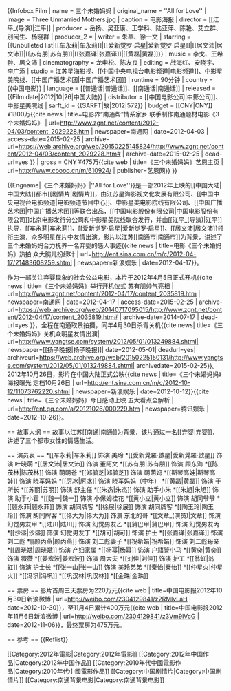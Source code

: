 {{Infobox Film
| name          = 三个未婚妈妈
| original_name = ''All for Love''
| image         = Three Unmarried Mothers.jpg
| caption       = 电影海报
| director      = [[江平_(导演)|江平]]
| producer      = 岳扬、吴亚康、王学科、陆亚萍、陈艳、艾立群、别闽生、杨晓群
| producer_2    = 
| writer        = 朱苹、徐一文
| starring      = {{Unbulleted list|[[车永莉|车永莉]]|[[爱新觉罗·启星|爱新觉罗·启星]]|[[居文沛|居文沛]]|[[苏有朋|苏有朋]]|[[张嘉译|张嘉译]]|[[黄磊|黄磊]]}}
| music         = 李戈、王希翀、居文沛
| cinematography = 龙申松、陈友良
| editing       = 战海红、安晓宇、李广添
| studio        = 江苏星海影视、[[中国中央电视台电影频道|电影频道]]、中影星美院线、[[中国广播艺术团|中国广播艺术团]]
| runtime       = 90分钟
| country       = {{中国电影}}
| language      = [[普通话|普通话]]、[[南通话|南通话]]
| released      = {{Film date|2012|10|26|中国大陆}}
| distributor   = [[中国电影公司|中影公司]]、中影星美院线
| sarft_id      = {{SARFT|故|2012|572}}
| budget        = [[CNY|CNY]] ¥1800万<ref>{{cite news | title=电影界“南通帮”情系家乡 联手制作南通题材电影《3个未婚妈妈》 | url=http://www.zgnt.net/content/2012-04/03/content_2029228.htm | newspaper=南通网 | date=2012-04-03 | access-date=2015-02-25 | archive-url=https://web.archive.org/web/20150225145824/http://www.zgnt.net/content/2012-04/03/content_2029228.htm# | archive-date=2015-02-25 | dead-url=yes }}</ref>
| gross         = CNY ¥475万<ref name=gross>{{cite web | title=《三个未婚妈妈》艺恩主页 | url=http://www.cbooo.cn/m/610924/ | publisher=艺恩网}}</ref>
}}

{{Engname|《三个未婚妈妈》|''All for Love''}}是一部2012年上映的[[中国大陆|中国大陆]]都市[[剧情片|剧情片]]，由江苏星海影视文化发展有限公司、[[中国中央电视台电影频道|电影频道节目中心]]、中影星美电影院线有限公司、[[中国广播艺术团|中国广播艺术团]]等联合出品，[[中国电影股份有限公司|中国电影股份有限公司]]北京电影发行分公司和中影星美院线联合发行，并由[[江平_(导演)|江平]]执导，[[车永莉|车永莉]]、[[爱新觉罗·启星|爱新觉罗·启星]]、[[居文沛|居文沛]]领衔主演，众多明星在片中友情出演。影片以江苏[[南通市|南通市]]为背景，讲述了三个未婚妈妈合力抚养一名弃婴的感人事迹<ref>{{cite news | title=电影《三个未婚妈妈》热拍 众大腕儿扮绿叶 | url=http://ent.sina.com.cn/m/c/2012-04-17/21483608259.shtml | newspaper=新浪娱乐 | date=2012-04-17}}</ref>。

作为一部关注弃婴现象的社会公益电影，本片于2012年4月5日正式开机<ref>{{cite news | title=《三个未婚妈妈》举行开机仪式 苏有朋帅气亮相 | url=http://www.zgnt.net/content/2012-04/17/content_2035819.htm | newspaper=南通网 | date=2012-04-17 | access-date=2015-02-25 | archive-url=https://web.archive.org/web/20140717095015/http://www.zgnt.net/content/2012-04/17/content_2035819.htm# | archive-date=2014-07-17 | dead-url=yes }}</ref>，全程在南通取景拍摄，同年4月30日杀青关机<ref>{{cite news| title=《三个未婚妈妈》关机众明星友情出演| url=http://www.yangtse.com/system/2012/05/01/013249884.shtml| newspaper=[[扬子晚报|扬子晚报]]| date=2012-05-01| deadurl=yes| archiveurl=https://web.archive.org/web/20150225150131/http://www.yangtse.com/system/2012/05/01/013249884.shtml| archivedate=2015-02-25}}</ref>。2012年10月26日，影片在中国大陆正式公映<ref>{{cite news | title=《三个未婚妈妈》海报曝光 定档10月26日 | url=http://ent.sina.com.cn/m/c/2012-10-12/11073762220.shtml | newspaper=新浪娱乐 | date=2012-10-12}}</ref><ref>{{cite news | title=《三个未婚妈妈》今日感动上映 五大看点全解析 | url=http://ent.qq.com/a/20121026/000229.htm | newspaper=腾讯娱乐 | date=2012-10-26}}</ref>。

== 故事大纲 ==
故事以江苏[[南通|南通]]为背景，该片通过一名[[弃婴|弃婴]]，讲述了三个都市女性的情感生活。

== 演员表 ==
*[[车永莉|车永莉]] 饰演 美玲
*[[愛新覺羅·啟星|愛新覺羅·啟星]] 饰演 叶晓萌
*[[居文沛|居文沛]] 饰演 董阿文
*[[苏有朋|苏有朋]] 饰演 顾东海
*[[陈茂林|陈茂林]] 饰演 萌萌爸
*[[郑毓芝|郑毓芝]] 饰演 萌萌妈
*[[斯琴高娃|斯琴高娃]] 饰演 晓军妈妈
*[[厉冰|厉冰]] 饰演 晓军妈妈（中年）
*[[黄磊|黄磊]] 饰演 于所长
*[[苏丽|苏丽]] 饰演 舒主任
*[[朱杰|朱杰]] 饰演 助手小朱
*[[朱旭|朱旭]] 饰演 助手小霍
*[[魏一|魏一]] 饰演 小保姆桂花
*[[黄小立|黄小立]] 饰演 胡同爷爷
*[[顾永菲|顾永菲]] 饰演 胡同牌客
*[[徐展|徐展]] 饰演 胡同牌客
*[[陶玉玲|陶玉玲]] 饰演 胡同牌客
*[[佟大为|佟大为]] 饰演 东北的哥
*[[文章_(演员)|文章]] 饰演 幻觉男友甲
*[[陆川|陆川]] 饰演 幻觉男友乙
*[[蒲巴甲|蒲巴甲]] 饰演 幻觉男友丙
*[[沙溢|沙溢]] 饰演 幻觉男友丁
*[[胡可|胡可]] 饰演 护士
*[[张嘉译|张嘉译]] 饰演 刘二彪
*[[颜丙燕|颜丙燕]] 饰演 刘二彪妻子
*[[祝希娟|祝希娟]] 饰演 刘二彪母亲
*[[周晓斌|周晓斌]] 饰演 产妇家属
*[[杨幂|杨幂]] 饰演 户籍警小马
*[[黄奕|黄奕]] 饰演 薇薇
*[[姜宏波|姜宏波]] 饰演 周大夫
*[[刘佳|刘佳]] 饰演 护工
*[[翁虹|翁虹]] 饰演 护士长
*[[张一山|张一山]] 饰演 美玲弟弟
*[[秦怡|秦怡]]
*[[仲星火|仲星火]]
*[[冯巩|冯巩]]
*[[巩汉林|巩汉林]]
*[[金珠|金珠]]

== 票房 ==
影片首周三天票房为220万元<ref>{{cite web | title=中国电影报2012年10月30日新浪微博 | url=http://weibo.com/2304129841/z2RMlvLaH | date=2012-10-30}}</ref>，至11月4日累计400万元<ref>{{cite web | title=中国电影报2012年11月6日新浪微博 | url=http://weibo.com/2304129841/z3Vm9lVcG | date=2012-11-06}}</ref>，最终票房为475万元<ref name=gross/>。

== 参考 ==
{{Reflist}}

[[Category:2012年電影|Category:2012年電影]]
[[Category:2012年中国作品|Category:2012年中国作品]]
[[Category:2010年代中國電影作品|Category:2010年代中國電影作品]]
[[Category:中国剧情片|Category:中国剧情片]]
[[Category:南通背景电影|Category:南通背景电影]]